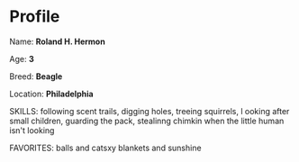 # Profile

Name: **Roland H. Hermon**

Age: **3**

Breed: **Beagle**

Location: **Philadelphia**

SKILLS: following scent trails, digging holes, treeing squirrels, l
ooking after small children, guarding the pack, 
stealinng chimkin when the little human isn't looking

FAVORITES:  balls and catsxy
blankets and sunshine

